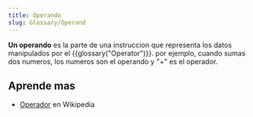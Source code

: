 ```yaml
---
title: Operando
slug: Glossary/Operand
---
```


**Un operando** es la parte de una instruccion que representa los datos manipulados por el {{glossary("Operator")}}. por ejemplo, cuando sumas dos numeros, los numeros son el operando y "+" es el operador.

## Aprende mas

- [Operador](https://es.wikipedia.org/wiki/Operador) en Wikipedia
